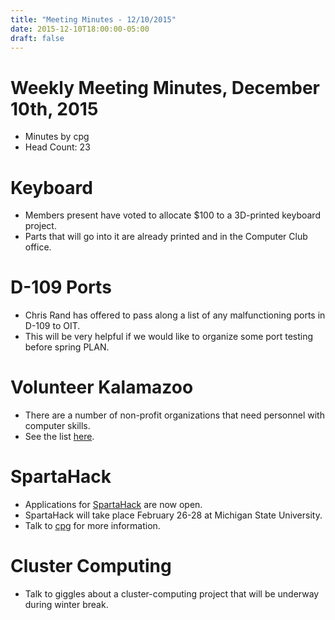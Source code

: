 ```yaml
---
title: "Meeting Minutes - 12/10/2015"
date: 2015-12-10T18:00:00-05:00
draft: false
---
```


# Weekly Meeting Minutes, December 10th, 2015

- Minutes by cpg
- Head Count: 23

# Keyboard

- Members present have voted to allocate $100 to a 3D-printed keyboard project.
- Parts that will go into it are already printed and in the Computer Club office.

# D-109 Ports

- Chris Rand has offered to pass along a list of any malfunctioning ports in D-109 to OIT.
- This will be very helpful if we would like to organize some port testing before spring PLAN.

# Volunteer Kalamazoo

- There are a number of non-profit organizations that need personnel with computer skills.
- See the list [here](http://www.mlive.com/living/kalamazoo/index.ssf/2015/12/volunteer_kalamazoo_computer_h.html).

# SpartaHack

- Applications for [SpartaHack](https://www.spartahack.com/) are now open.
- SpartaHack will take place February 26-28 at Michigan State University.
- Talk to [cpg](mailto:cpgillem@gmail.com) for more information.

# Cluster Computing

- Talk to giggles about a cluster-computing project that will be underway during winter break.
